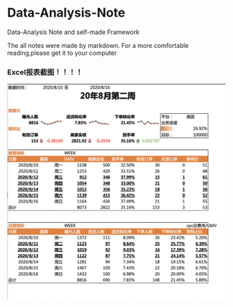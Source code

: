 # Data-Analysis-Note
Data-Analysis Note and self-made Framework

The all notes were made by markdown.
For a more comfortable reading,please get it to your computer

### Excel报表截图！！！！

![](/Assets/报表截图.png)